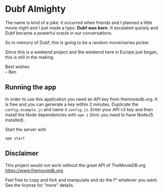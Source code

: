 Dubf Almighty
=============

The name is kind of a joke. It occurred when friends and I planned a little movie night and I just made a typo:
**Dubf was born.** It escalated quickly and Dubf became a powerful oracle in our conversations.
 
So in memory of Dubf, this is going to be a random movie/series picker.
 
Since this is a weekend project and the weekend here in Europe just began, this is still in the making.
 
Best wishes  
– Ben

Running the app
---------------

In order to use this application you need an API key from themoviedb.org.
It is free and you can generate a key within 2 minutes. Duplicate the `config.example.js` and name it `config.js`.
Enter your API v3 key and then install the Node dependencies with `npm i` (hint: you need to have NodeJS installed).

Start the server with

```
npm start
```

Disclaimer
----------

This project would not work without the great API of TheMovieDB.org <https://www.themoviedb.org>.

Feel free to copy and fork and manipulate and do the f* whatever you want.
See the license for "more" details.
